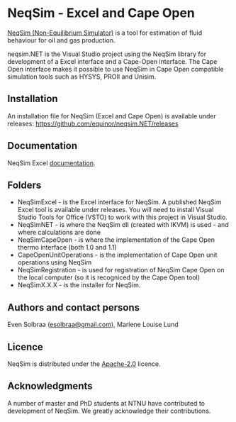 # NeqSim - Excel and Cape Open
[NeqSim (Non-Equilibrium Simulator)](https://equinor.github.io/neqsimhome/) is a tool for estimation of fluid behaviour for oil and gas production.

neqsim.NET is the Visual Studio project using the NeqSim library for development of a Excel interface and a Cape-Open interface. The Cape Open interface makes it possible to use NeqSim in Cape Open compatible simulation tools such as HYSYS, PROII and Unisim.

## Installation
An installation file for NeqSim (Excel and Cape Open) is available under releases: https://github.com/equinor/neqsim.NET/releases

## Documentation
NeqSim Excel [documentation](https://github.com/equinor/neqsim.NET/wiki/Getting-started-with-NeqSim-in-Excel).

## Folders

* NeqSimExcel - is the Excel interface for NeqSim. A published NeqSim Excel tool is available under releases. You will need to install Visual Studio Tools for Office (VSTO) to work with this project in Visual Studio.
* NeqSimNET - is where the NeqSim dll (created with IKVM) is used - and where calculations are done
* NeqSimCapeOpen - is where the implementation of the Cape Open thermo interface (both 1.0 and 1.1)
* CapeOpenUnitOperations - is the implementation of Cape Open unit operations using NeqSim
* NeqSimRegistration - is used for registration of NeqSim Cape Open on the local computer (so it is recogniced by the Cape Open tool)
* NeqSimX.X.X - is the installer for NeqSim.


## Authors and contact persons

Even Solbraa (esolbraa@gmail.com),  Marlene Louise Lund

## Licence

NeqSim is distributed under the [Apache-2.0](https://github.com/equinor/neqsim/blob/master/LICENSE) licence.

## Acknowledgments

A number of master and PhD students at NTNU have contributed to development of NeqSim. We greatly acknowledge their contributions.
